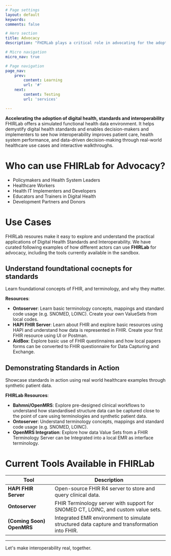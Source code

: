 ```yaml
---
# Page settings
layout: default
keywords:
comments: false

# Hero section
title: Advocacy
description: "FHIRLab plays a critical role in advocating for the adoption of health data standards such as HL7 FHIR, SNOMED CT, and LOINC. It allows stakeholders to experience the real-world value of interoperability through hands-on use cases, walkthroughs, and standards-compliant tooling."

# Micro navigation
micro_nav: true

# Page navigation
page_nav:
    prev:
        content: Learning
        url: '#'
    next:
        content: Testing
        url: 'services'

---
```


**Accelerating the adoption of digital health, standards and interoperability**
FHIRLab offers a simulated functional health data environment. It helps demystify digital health standards and enables decision-makers and implementers to see how interoperability improves patient care, health system performance, and data-driven decision-making through real-world healthcare use cases and interactive walkthroughs. 

# Who can use FHIRLab for Advocacy?
- Policymakers and Health System Leaders
- Healthcare Workers
- Health IT Implementers and Developers
- Educators and Trainers in Digital Health
- Development Partners and Donors

# Use Cases
FHIRLab resoures make it easy to explore and understand the practical applications of Digital Health Standards and Interoperability. We have curated following examples of how different actors can use **FHIRLab** for advocacy, including the tools currently available in the sandbox.

## Understand foundtational cocnepts for standards
Learn foundational concepts of FHIR, and terminology, and why they matter.

**Resources**:
- **Ontoserver**: Learn basic terminology concepts, mappings and standard code usage (e.g. SNOMED, LOINC). Create your own ValueSets from local codes.
- **HAPI FHIR Server**: Learn about FHIR and explore basic resources using HAPI and understand how data is represented in FHIR. Create your first FHIR resource using UI or Postman.
- **AidBox**: Explore basic use of FHIR questinnaires and how local papers forms can be converted to FHIR questionnaire for Data Capturing and Exchange.

## Demonstrating Standards in Action
Showcase standards in action using real world healthcare examples through synthetic patient data.

**FHIRLab Resources**:
- **Bahmni/OpenMRS**: Explore pre-designed clinical workflows to understand how standardised structure data can be captured close to the point of care using terminologies and synthetic patient data.
- **Ontoserver**: Understand terminology concepts, mappings and standard code usage (e.g. SNOMED, LOINC).
- **OpenMRS Integration**: Explore how data Value Sets from a FHIR Terminology Server can be Integrated into a local EMR as interface terminology.

# Current Tools Available in FHIRLab

| Tool          | Description |
|---------------|-------------|
| **HAPI FHIR Server** | Open-source FHIR R4 server to store and query clinical data. |
| **Ontoserver** | FHIR Terminology server with support for SNOMED CT, LOINC, and custom value sets. |
| **(Coming Soon) OpenMRS** | Integrated EMR environment to simulate structured data capture and transformation into FHIR. |

---

Let's make interoperability real, together.
